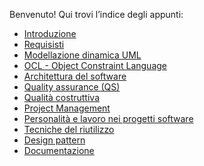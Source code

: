 Benvenuto! Qui trovi l’indice degli appunti:

- [Introduzione](Introduzione.md)
- [Requisisti](Requisisti.md)
- [Modellazione dinamica UML](Modellazione%20dinamica%20UML.md)
- [OCL - Object Constraint Language](OCL%20-%20Object%20Constraint%20Language.md)
- [Architettura del software](Architettura%20del%20software.md)
- [Quality assurance (QS)](Quality%20assurance%20(QS).md)
- [Qualità costruttiva](Quality%20assurance%20(QS).md#qualità-costruttiva)
- [Project Management](Project%20Management.md)
- [Personalità e lavoro nei progetti software](Personalità%20e%20lavoro%20nei%20progetti%20software.md)
- [Tecniche del riutilizzo](Tecniche%20del%20riutilizzo.md)
- [Design pattern](Design%20pattern.md)
- [Documentazione](Documentazione.md)
